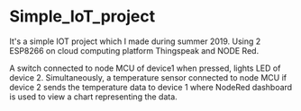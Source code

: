 # Simple_IoT_project
It's a simple IOT project which I made during summer 2019. Using 2 ESP8266 on cloud computing platform Thingspeak and NODE Red. 

A switch connected to node MCU of device1 when pressed, lights LED of device 2. Simultaneously, a temperature  sensor connected to node MCU if device 2 sends the temperature  data to device 1 where NodeRed  dashboard is used to view a chart representing  the data.
